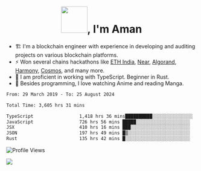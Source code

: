 <h1 align="center"><img src="https://media2.giphy.com/media/v1.Y2lkPTc5MGI3NjExZmx5c2N1N2lkbjg5NnI3ajI2ZXhxZ24yZ3cxcmJibTZrMWZkbjlxaSZlcD12MV9pbnRlcm5hbF9naWZfYnlfaWQmY3Q9Zw/AFdcYElkoNAUE/giphy.webp" width="70">, I'm Aman</h1>

- 🏗️ I'm a blockchain engineer with experience in developing and auditing projects on various blockchain platforms.
- ⚡ Won several chains hackathons like [ETH India](https://devfolio.co/projects/hivm-hybrid-intent-virtual-machine-3ba1), [Near](https://medium.com/encode-club/encode-x-near-hackathon-finale-prizewinners-and-summary-fcf6e409ab07), [Algorand](https://algorand-innovate.hackerearth.com), [Harmony](https://medium.com/harmony-one/winners-of-the-hack-the-horizon-hackathon-ae04f95b71ab), [Cosmos](https://www.hackerearth.com/challenges/hackathon/hackatom-india/), and many more.
- 🌊 I am proficient in working with TypeScript. Beginner in Rust.
- 🍣 Besides programming, I love watching Anime and reading Manga.

<!--START_SECTION:waka-->

```txt
From: 29 March 2019 - To: 25 August 2024

Total Time: 3,605 hrs 31 mins

TypeScript                 1,418 hrs 36 mins██████████░░░░░░░░░░░░░░░   39.35 %
JavaScript                 726 hrs 56 mins █████░░░░░░░░░░░░░░░░░░░░   20.16 %
JSX                        410 hrs 16 mins ███░░░░░░░░░░░░░░░░░░░░░░   11.38 %
JSON                       197 hrs 49 mins █▒░░░░░░░░░░░░░░░░░░░░░░░   05.49 %
Rust                       135 hrs 42 mins █░░░░░░░░░░░░░░░░░░░░░░░░   03.76 %
```

<!--END_SECTION:waka-->

![Profile Views](https://komarev.com/ghpvc/?username=amanraj1608&label=Profile%20views&color=0e75b6&style=flat-square)

![](https://hit.yhype.me/github/profile?user_id=42104907)
